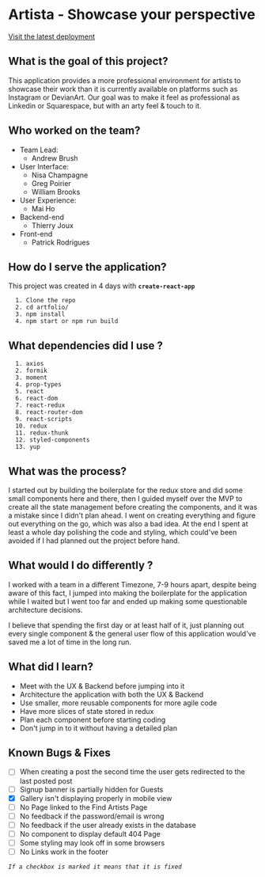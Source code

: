 # Artista - Showcase your perspective

[Visit the latest deployment](https://artista-fe.netlify.com/)

## What is the goal of this project?

This application provides a more professional environment for artists to showcase their work than it is currently available on platforms such as Instagram or DevianArt. Our goal was to make it feel as professional as Linkedin or Squarespace, but with an arty feel & touch to it.

## Who worked on the team?
 -  Team Lead:
    - Andrew Brush
 - User Interface:
    - Nisa Champagne
    - Greg Poirier
    - William Brooks
  - User Experience:
    - Mai Ho
  - Backend-end
    - Thierry Joux
  - Front-end
    - Patrick Rodrigues

## How do I serve the application?

This project was created in 4 days with **`create-react-app`**

  ```
    1. Clone the repo
    2. cd artfolio/
    3. npm install
    4. npm start or npm run build
  ```

## What dependencies did I use ?
```
  1. axios
  2. formik
  3. moment
  4. prop-types
  5. react
  6. react-dom
  7. react-redux
  8. react-router-dom
  9. react-scripts
  10. redux
  11. redux-thunk
  12. styled-components
  13. yup
```

## What was the process?

I started out by building the boilerplate for the redux store and did some small components here and there, then I guided myself over the MVP to create all the state management before creating the components, and it was a mistake since I didn't plan ahead. I went on creating everything and figure out everything on the go, which was also a bad idea. At the end I spent at least a whole day polishing the code and styling, which could've been avoided if I had planned out the project before hand.

## What would I do differently ?

 I worked with a team in a different Timezone, 7-9 hours apart, despite being aware of this fact, I jumped into making the boilerplate for the application while I waited but I went too far and ended up making some questionable architecture decisions.

 I believe that spending the first day or at least half of it, just planning out every single component & the general user flow of this application would've saved me a lot of time in the long run.

## What did I learn?

 - Meet with the UX & Backend before jumping into it
 - Architecture the application with both the UX & Backend
 - Use smaller, more reusable components for more agile code
 - Have more slices of state stored in redux
 - Plan each component before starting coding
 - Don't jump in to it without having a detailed plan

## Known Bugs & Fixes

 - [ ] When creating a post the second time the user gets redirected to the last posted post
 - [ ] Signup banner is partially hidden for Guests
 - [x] Gallery isn't displaying properly in mobile view
 - [ ] No Page linked to the Find Artists Page
 - [ ] No feedback if the password/email is wrong
 - [ ] No feedback if the user already exists in the database
 - [ ] No component to display default 404 Page
 - [ ] Some styling may look off in some browsers
 - [ ] No Links work in the footer

_`If a checkbox is marked it means that it is fixed`_
